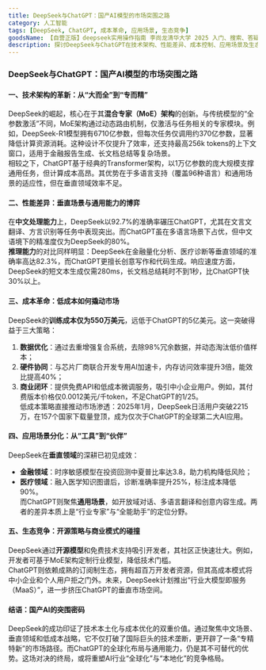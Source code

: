 ```yaml
---
title: DeepSeek与ChatGPT：国产AI模型的市场突围之路
category: 人工智能
tags: [DeepSeek, ChatGPT, 成本革命, 应用场景, 生态竞争]
goodsName: 【自营正版】deepseek实用操作指南 李尚龙清华大学 2025 入门、搜索、答疑、写作 deepseek使用教程 ai时代生存手册 零基础掌握deepseek 从入门到精通deepseek教程自营
description: 探讨DeepSeek与ChatGPT在技术架构、性能差异、成本控制、应用场景及生态竞争方面的对比，展示了国产AI模型DeepSeek如何通过混合专家（MoE）架构创新、专注于垂直领域和实施成本革命策略实现市场突围。文章指出DeepSeek在中文处理能力和特定领域的高效表现，以及其开源模式对开发者的吸引力，同时也分析了ChatGPT在通用场景中的优势，预示着两者对决可能重塑AI行业的全球化与本地化竞争格局。
---
```

### DeepSeek与ChatGPT：国产AI模型的市场突围之路

#### 一、技术架构的革新：从“大而全”到“专而精”
DeepSeek的崛起，核心在于其**混合专家（MoE）架构**的创新。与传统模型的“全参数激活”不同，MoE架构通过动态路由机制，仅激活与任务相关的专家模块。例如，DeepSeek-R1模型拥有6710亿参数，但每次任务仅调用约370亿参数，显著降低计算资源消耗。这种设计不仅提升了效率，还支持最高256k tokens的上下文窗口，适用于金融报告生成、长文档总结等复杂场景。  
相较之下，ChatGPT基于经典的Transformer架构，以1万亿参数的庞大规模支撑通用任务，但计算成本高昂。其优势在于多语言支持（覆盖96种语言）和通用场景的适应性，但在垂直领域效率不足。

#### 二、性能差异：垂直场景与通用能力的博弈
在**中文处理能力**上，DeepSeek以92.7%的准确率碾压ChatGPT，尤其在文言文翻译、方言识别等任务中表现突出。而ChatGPT虽在多语言场景下占优，但中文语境下的精准度仅为DeepSeek的80%。  
**推理能力**的对比同样明显：DeepSeek在金融量化分析、医疗诊断等垂直领域的准确率高达82.3%，而ChatGPT更擅长创意写作和代码生成。响应速度方面，DeepSeek的短文本生成仅需280ms，长文档总结耗时不到1秒，比ChatGPT快30%以上。

#### 三、成本革命：低成本如何撬动市场
DeepSeek的**训练成本仅为550万美元**，远低于ChatGPT的5亿美元。这一突破得益于三大策略：  
1. **数据优化**：通过去重增强复合系统，去除98%冗余数据，并动态淘汰低价值样本；  
2. **硬件协同**：与芯片厂商联合开发专用AI加速卡，内存访问效率提升3倍，能效比提高40%；  
3. **商业闭环**：提供免费API和低成本微调服务，吸引中小企业用户。例如，其付费版本价格仅0.0012美元/千token，不足ChatGPT的1/25。  
低成本策略直接推动市场渗透：2025年1月，DeepSeek日活用户突破2215万，在157个国家下载量登顶，成为仅次于ChatGPT的全球第二大AI应用。

#### 四、应用场景分化：从“工具”到“伙伴”
DeepSeek在**垂直领域**的深耕已初见成效：  
- **金融领域**：时序敏感模型在投资回测中夏普比率达3.8，助力机构降低风险；  
- **医疗领域**：融入医学知识图谱后，诊断准确率提升25%，标注成本降低90%。  
而ChatGPT则聚焦**通用场景**，如开放域对话、多语言翻译和创意内容生成。两者的差异本质上是“行业专家”与“全能助手”的定位分野。

#### 五、生态竞争：开源策略与商业模式的碰撞
DeepSeek通过**开源模型**和免费技术支持吸引开发者，其社区正快速壮大。例如，开发者可基于MoE架构定制行业模型，降低技术门槛。  
ChatGPT则依赖成熟的订阅制生态，拥有超百万开发者资源，但其高成本模式将中小企业和个人用户拒之门外。未来，DeepSeek计划推出“行业大模型即服务（MaaS）”，进一步挤压ChatGPT的垂直市场空间。

#### 结语：国产AI的突围密码
DeepSeek的成功印证了技术本土化与成本优化的双重价值。通过聚焦中文场景、垂直领域和低成本战略，它不仅打破了国际巨头的技术垄断，更开辟了一条“专精特新”的市场路径。而ChatGPT的全球化布局与通用能力，仍是其不可替代的优势。这场对决的终局，或将重塑AI行业“全球化”与“本地化”的竞争格局。